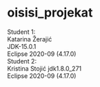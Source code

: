 # oisisi_projekat
Student 1:  
Katarina Žerajić  
JDK-15.0.1  
Eclipse 2020-09 (4.17.0)  
Student 2:  
Kristina Stojić
jdk1.8.0_271  
Eclipse 2020-09 (4.17.0)
